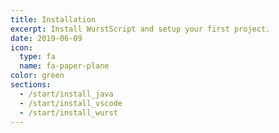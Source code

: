 ```yaml
---
title: Installation
excerpt: Install WurstScript and setup your first project.
date: 2019-06-09
icon:
  type: fa
  name: fa-paper-plane
color: green
sections:
  - /start/install_java
  - /start/install_vscode
  - /start/install_wurst
---
```

